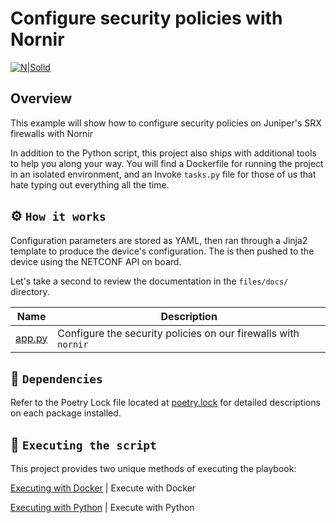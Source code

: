 # Configure security policies with Nornir

[![N|Solid](https://upload.wikimedia.org/wikipedia/commons/3/31/Juniper_Networks_logo.svg)](https://junos-ansible-modules.readthedocs.io/en/stable/)

## Overview

This example will show how to configure security policies on Juniper's SRX firewalls with Nornir

In addition to the Python script, this project also ships with additional tools to help you along your way. You will find a Dockerfile for running the project in an isolated environment, and an Invoke `tasks.py` file for those of us that hate typing out everything all the time.

## ⚙️ `How it works`

Configuration parameters are stored as YAML, then ran through a Jinja2 template to produce the device's configuration. The is then pushed to the device using the NETCONF API on board.

Let's take a second to review the documentation in the `files/docs/` directory.

Name | Description
---- | -----------
[app.py](files/docs/app.py.rst) | Configure the security policies on our firewalls with `nornir`

## 📝 `Dependencies`

Refer to the Poetry Lock file located at [poetry.lock](poetry.lock) for detailed descriptions on each package installed.

## 🚀 `Executing the script`

This project provides two unique methods of executing the playbook:

[Executing with Docker](files/docs/execute_with_docker.rst) | Execute with Docker

[Executing with Python](files/docs/execute_with_python.rst) | Execute with Python
